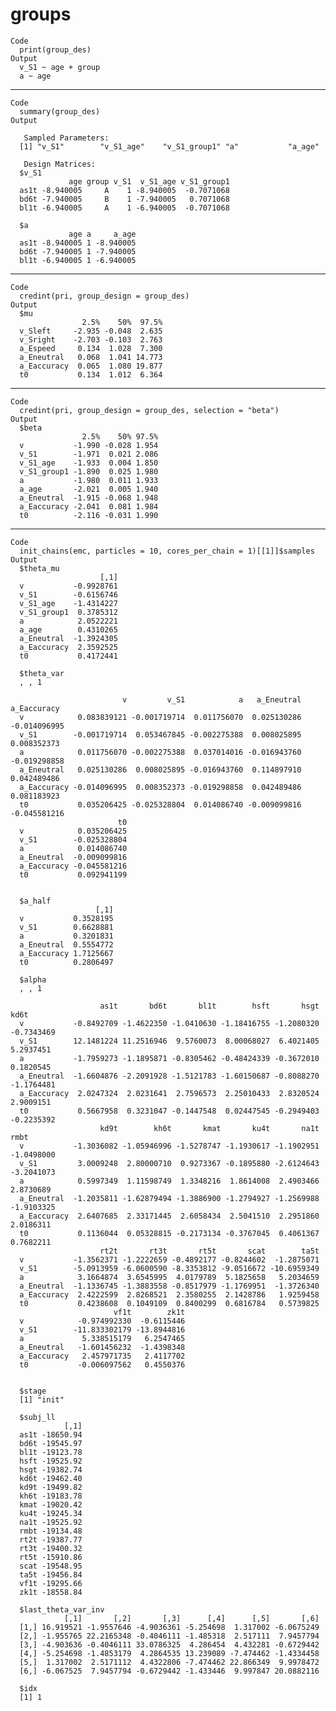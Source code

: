 # groups

    Code
      print(group_des)
    Output
      v_S1 ~ age + group 
      a ~ age 

---

    Code
      summary(group_des)
    Output
      
       Sampled Parameters: 
      [1] "v_S1"        "v_S1_age"    "v_S1_group1" "a"           "a_age"      
      
       Design Matrices: 
      $v_S1
                 age group v_S1  v_S1_age v_S1_group1
      as1t -8.940005     A    1 -8.940005  -0.7071068
      bd6t -7.940005     B    1 -7.940005   0.7071068
      bl1t -6.940005     A    1 -6.940005  -0.7071068
      
      $a
                 age a     a_age
      as1t -8.940005 1 -8.940005
      bd6t -7.940005 1 -7.940005
      bl1t -6.940005 1 -6.940005
      

---

    Code
      credint(pri, group_design = group_des)
    Output
      $mu
                    2.5%    50%  97.5%
      v_Sleft     -2.935 -0.048  2.635
      v_Sright    -2.703 -0.103  2.763
      a_Espeed     0.134  1.028  7.300
      a_Eneutral   0.068  1.041 14.773
      a_Eaccuracy  0.065  1.080 19.877
      t0           0.134  1.012  6.364
      

---

    Code
      credint(pri, group_design = group_des, selection = "beta")
    Output
      $beta
                    2.5%    50% 97.5%
      v           -1.990 -0.028 1.954
      v_S1        -1.971  0.021 2.086
      v_S1_age    -1.933  0.004 1.850
      v_S1_group1 -1.890  0.025 1.980
      a           -1.980  0.011 1.933
      a_age       -2.021  0.005 1.940
      a_Eneutral  -1.915 -0.068 1.948
      a_Eaccuracy -2.041  0.081 1.984
      t0          -2.116 -0.031 1.990
      

---

    Code
      init_chains(emc, particles = 10, cores_per_chain = 1)[[1]]$samples
    Output
      $theta_mu
                        [,1]
      v           -0.9928761
      v_S1        -0.6156746
      v_S1_age    -1.4314227
      v_S1_group1  0.3785312
      a            2.0522221
      a_age        0.4310265
      a_Eneutral  -1.3924305
      a_Eaccuracy  2.3592525
      t0           0.4172441
      
      $theta_var
      , , 1
      
                             v         v_S1            a   a_Eneutral  a_Eaccuracy
      v            0.083839121 -0.001719714  0.011756070  0.025130286 -0.014096995
      v_S1        -0.001719714  0.053467845 -0.002275388  0.008025895  0.008352373
      a            0.011756070 -0.002275388  0.037014016 -0.016943760 -0.019298858
      a_Eneutral   0.025130286  0.008025895 -0.016943760  0.114897910  0.042489486
      a_Eaccuracy -0.014096995  0.008352373 -0.019298858  0.042489486  0.081183923
      t0           0.035206425 -0.025328804  0.014086740 -0.009099816 -0.045581216
                            t0
      v            0.035206425
      v_S1        -0.025328804
      a            0.014086740
      a_Eneutral  -0.009099816
      a_Eaccuracy -0.045581216
      t0           0.092941199
      
      
      $a_half
                       [,1]
      v           0.3528195
      v_S1        0.6628881
      a           0.3201831
      a_Eneutral  0.5554772
      a_Eaccuracy 1.7125667
      t0          0.2806497
      
      $alpha
      , , 1
      
                        as1t       bd6t       bl1t        hsft       hsgt       kd6t
      v           -0.8492709 -1.4622350 -1.0410630 -1.18416755 -1.2080320 -0.7343469
      v_S1        12.1481224 11.2516946  9.5760073  8.00068027  6.4021405  5.2937451
      a           -1.7959273 -1.1895871 -0.8305462 -0.48424339 -0.3672010  0.1820545
      a_Eneutral  -1.6604876 -2.2091928 -1.5121783 -1.60150687 -0.8088270 -1.1764481
      a_Eaccuracy  2.0247324  2.0231641  2.7596573  2.25010433  2.8320524  2.9009151
      t0           0.5667958  0.3231047 -0.1447548  0.02447545 -0.2949403 -0.2235392
                        kd9t        kh6t       kmat       ku4t       na1t       rmbt
      v           -1.3036082 -1.05946996 -1.5278747 -1.1930617 -1.1902951 -1.0498000
      v_S1         3.0009248  2.80000710  0.9273367 -0.1895880 -2.6124643 -3.2041073
      a            0.5997349  1.11598749  1.3348216  1.8614008  2.4903466  2.8730689
      a_Eneutral  -1.2035811 -1.62879494 -1.3886900 -1.2794927 -1.2569988 -1.9103325
      a_Eaccuracy  2.6407685  2.33171445  2.6058434  2.5041510  2.2951860  2.0186311
      t0           0.1136044  0.05328815 -0.2173134 -0.3767045  0.4061367  0.7682211
                        rt2t       rt3t       rt5t       scat        ta5t
      v           -1.3562371 -1.2222659 -0.4892177 -0.8244602  -1.2875071
      v_S1        -5.0913959 -6.0600590 -8.3353812 -9.0516672 -10.6959349
      a            3.1664874  3.6545995  4.0179789  5.1825658   5.2034659
      a_Eneutral  -1.1336745 -1.3883558 -0.8517979 -1.1769951  -1.3726340
      a_Eaccuracy  2.4222599  2.8268521  2.3580255  2.1428786   1.9259458
      t0           0.4238608  0.1049109  0.8400299  0.6816784   0.5739825
                           vf1t        zk1t
      v            -0.974992330  -0.6115446
      v_S1        -11.833302179 -13.8944816
      a             5.338515179   6.2547465
      a_Eneutral   -1.601456232  -1.4398348
      a_Eaccuracy   2.457971735   2.4117702
      t0           -0.006097562   0.4550376
      
      
      $stage
      [1] "init"
      
      $subj_ll
                [,1]
      as1t -18650.94
      bd6t -19545.97
      bl1t -19123.78
      hsft -19525.92
      hsgt -19382.74
      kd6t -19462.40
      kd9t -19499.82
      kh6t -19183.78
      kmat -19020.42
      ku4t -19245.34
      na1t -19525.92
      rmbt -19134.48
      rt2t -19387.77
      rt3t -19400.32
      rt5t -15910.86
      scat -19548.95
      ta5t -19456.84
      vf1t -19295.66
      zk1t -18558.84
      
      $last_theta_var_inv
                [,1]       [,2]       [,3]      [,4]      [,5]       [,6]
      [1,] 16.919521 -1.9557646 -4.9036361 -5.254698  1.317002 -6.0675249
      [2,] -1.955765 22.2165348 -0.4046111 -1.485318  2.517111  7.9457794
      [3,] -4.903636 -0.4046111 33.0786325  4.286454  4.432281 -0.6729442
      [4,] -5.254698 -1.4853179  4.2864535 13.239089 -7.474462 -1.4334458
      [5,]  1.317002  2.5171112  4.4322806 -7.474462 22.866349  9.9978472
      [6,] -6.067525  7.9457794 -0.6729442 -1.433446  9.997847 20.0882116
      
      $idx
      [1] 1
      

